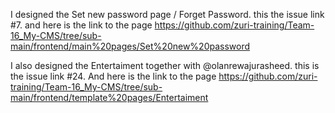 I designed the Set new password page / Forget Password. this the issue link #7. and here is the link to the page
https://github.com/zuri-training/Team-16_My-CMS/tree/sub-main/frontend/main%20pages/Set%20new%20password

I also designed the Entertaiment together with @olanrewajurasheed. this is the issue link #24. And here is the link to the page
https://github.com/zuri-training/Team-16_My-CMS/tree/sub-main/frontend/template%20pages/Entertaiment
